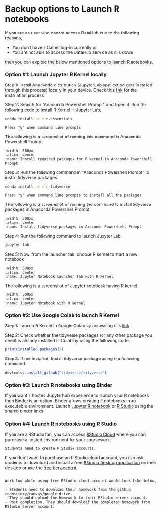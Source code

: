 # Backup options to Launch R notebooks

If you are an user who cannot access DataHub due to the following reasons, 

- You don't have a Calnet log-in currently or
- You are not able to access the DataHub service as it is down

then you can explore the below mentioned options to launch R notebooks.

### Option #1: Launch Jupyter R Kernel locally

Step 1: Install Anaconda distribution (JupyterLab application gets installed through this process) locally in your device. Check this [link](https://docs.anaconda.com/anaconda/install/index.html) for the installation process.

Step 2: Search for "Anaconda Powershell Prompt" and Open it. Run the following code to install R Kernel in Jupyter Lab,

```bash
conda install -c r r-essentials
```

```{note}
Press "y" when command line prompts
```
The following is a screenshot of running this command in Anaconda Powershell Prompt

```{figure} ../../images/rkernel_package.PNG
:width: 500px
:align: center
:name: Install required packages for R kernel in Anaconda Powershell Prompt
```

Step 3: Run the following command in "Anaconda Powershell Prompt" to install tidyverse packages

```bash
conda install -c r r-tidyverse
```

```{note}
Press "y" when command line prompts to install all the packages
```

The following is a screenshot of running the command to install tidyverse packages in Anaconda Powershell Prompt


```{figure} ../../images/tidyverse_package.PNG
:width: 500px
:align: center
:name: Install tidyverse packages in Anaconda Powershell Prompt
```

Step 4: Run the following command to launch Jupyter Lab

```bash
jupyter lab
```

Step 5: Now, from the launcher tab, choose R kernel to start a new notebook

```{figure} ../../images/launcher_tab_r_kernel.jpg
:width: 500px
:align: center
:name: Jupyter Notebook Launcher Tab with R Kernel
```

The following is a screenshot of Jupyter notebook having R kernel.

```{figure} ../../images/jupyter_notebook_r_kernel.jpg
:width: 500px
:align: center
:name: Jupyter Notebook with R Kernel
```

### Option #2: Use Google Colab to launch R Kernel

Step 1: Launch R Kernel in Google Colab by accessing this [link](https://colab.to/r)

Step 2: Check whether the tidyverse packages (or any other package you need) is already installed in Colab by using the following code,

```R
print(installed.packages())
```

Step 3: If not installed, Install tidyverse package using the following command

```R
devtools::install_github("tidyverse/tidyverse")
```

### Option #3: Launch R notebooks using Binder

If you want a hosted Jupyterhub experience to launch your R notebooks then Binder is an option. Binder allows creating R notebooks in an executable environment. Launch [Jupyter R notebook](https://notebooks.gesis.org/binder/jupyter/user/binder-examples-r-conda-ofu958y9/lab) or [R Studio](https://mybinder.org/v2/gh/binder-examples/r-conda/master?urlpath=rstudio) using the shared binder links.

### Option #4: Launch R notebooks using R Studio

If you are a RStudio fan, you can access [RStudio Cloud](https://rstudio.cloud/plans/instructor) where you can purchase a hosted environment for your coursework.

```{note}
Students need to create R Studio accounts.
```

If you don't want to purchase an R Studio cloud account, you can ask students to download and install a free [RStudio Desktop application](https://www.rstudio.com/products/rstudio/) on their desktop or use the [free tier account](https://rstudio.cloud/plans/free).

```{note}

Workflow while using free RStudio cloud account would look like below,

- Students need to download their homework from the github repository/canvas/google drive. 
- They should upload the homework to their RStudio server account. 
- Post completion, They should download the completed homework from RStudio server account.
```
